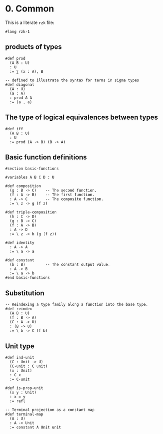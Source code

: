 # 0. Common

This is a literate `rzk` file:

```rzk
#lang rzk-1
```

## products of types

```rzk
#def prod
  (A B : U)
  : U
  := ∑ (x : A), B

-- defined to illustrate the syntax for terms in sigma types
#def diagonal
  (A : U)
  (a : A)
  : prod A A
  := (a , a)
```

## The type of logical equivalences between types

```rzk
#def iff
  (A B : U)
  : U
  := prod (A -> B) (B -> A)
```

## Basic function definitions

```rzk
#section basic-functions

#variables A B C D : U

#def composition
  (g : B -> C)    -- The second function.
  (f : A -> B)    -- The first function.
  : A -> C        -- The composite function.
  := \ z -> g (f z)

#def triple-composition
  (h : C -> D)
  (g : B -> C)
  (f : A -> B)
  : A -> D
  := \ z -> h (g (f z))

#def identity
  : A -> A
  := \ a -> a

#def constant
  (b : B)         -- The constant output value.
  : A -> B
  := \ a -> b
#end basic-functions
```

## Substitution

```rzk
-- Reindexing a type family along a function into the base type.
#def reindex
  (A B : U)
  (f : B -> A)
  (C : A -> U)
  : (B -> U)
  := \ b -> C (f b)
```

## Unit type

```rzk
#def ind-unit
  (C : Unit -> U)
  (C-unit : C unit)
  (x : Unit)
  : C x
  := C-unit

#def is-prop-unit
  (x y : Unit)
  : x = y
  := refl

-- Terminal projection as a constant map
#def terminal-map
  (A : U)
  : A -> Unit
  := constant A Unit unit
```
